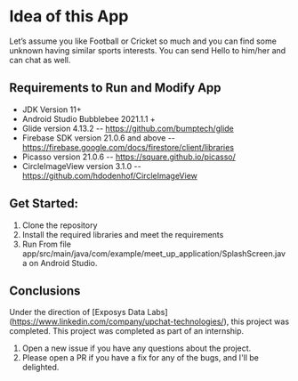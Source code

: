 # Idea of this App

Let’s assume you like Football or Cricket so much and you can find some unknown having similar sports interests. You can send Hello to him/her and can chat as well.

## Requirements to Run and Modify App

- JDK Version 11+
- Android Studio Bubblebee 2021.1.1 +
- Glide version 4.13.2 -- https://github.com/bumptech/glide
- Firebase SDK version 21.0.6  and above -- https://firebase.google.com/docs/firestore/client/libraries
- Picasso version 21.0.6 -- https://square.github.io/picasso/
- CircleImageView version 3.1.0 -- https://github.com/hdodenhof/CircleImageView

## Get Started:

1. Clone the repository
2. Install the required libraries and meet the requirements
3. Run From file app/src/main/java/com/example/meet_up_application/SplashScreen.java on Android Studio.

## Conclusions
Under the direction of [Exposys Data Labs] (https://www.linkedin.com/company/upchat-technologies/), this project was completed. This project was completed as part of an internship.

1. Open a new issue if you have any questions about the project.
2. Please open a PR if you have a fix for any of the bugs, and I'll be delighted.
